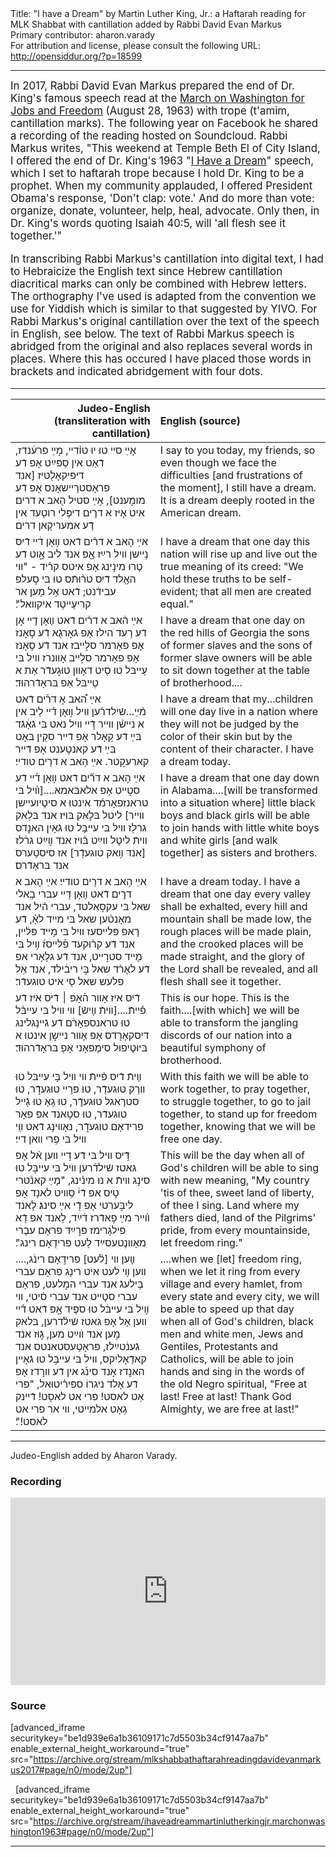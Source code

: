 <html>
<head></head>
<body>
Title: "I have a Dream" by Martin Luther King, Jr.: a Haftarah reading for MLK Shabbat with cantillation added by Rabbi David Evan Markus<br />
Primary contributor: aharon.varady<br />
For attribution and license, please consult the following URL: <a href="http://opensiddur.org/?p=18599">http://opensiddur.org/?p=18599</a>
<p />
<hr />

<div class="english" style="font-size: 1.2em;">
In 2017, Rabbi David Evan Markus prepared the end of Dr. King's famous speech read at the <a href="https://en.wikipedia.org/wiki/March_on_Washington_for_Jobs_and_Freedom">March on Washington for Jobs and Freedom</a> (August 28, 1963) with trope (t'amim, cantillation marks). The following year on Facebook he shared a recording of the reading hosted on Soundcloud. Rabbi Markus writes, "This weekend at Temple Beth El of City Island, I offered the end of Dr. King's 1963 "<a href="https://www.archives.gov/files/press/exhibits/dream-speech.pdf">I Have a Dream</a>" speech, which I set to haftarah trope because I hold Dr. King to be a prophet. When my community applauded, I offered President Obama's response, 'Don't clap: vote.' And do more than vote: organize, donate, volunteer, help, heal, advocate. Only then, in Dr. King's words quoting Isaiah 40:5, will 'all flesh see it together.'"

In transcribing Rabbi Markus's cantillation into digital text, I had to Hebraicize the English text since Hebrew cantillation diacritical marks can only be combined with Hebrew letters. The orthography I've used is adapted from the convention we use for Yiddish which is similar to that suggested by YIVO. For Rabbi Markus's original cantillation over the text of the speech in English, see below. The text of Rabbi Markus speech is abridged from the original and also replaces several words in places. Where this has occured I have placed those words in brackets and indicated abridgement with four dots.
</div>

<hr />

<table style="margin-left: auto;margin-right: auto;" class="draggable">
<thead><tr><th id="x" style="text-align: right;">Judeo-English (transliteration with cantillation)</th><th style="text-align: left;">English (source)</th></tr></thead>
<tbody>
<tr>
<td style="vertical-align:top;" width="46%">
<div class="judeo-english"><span lang="he">
א֤ײַ סײ טוּ יוּ טו֨דײ, מ֣ײַ פרע֔נדז, דֿאַט אין ס֥פּײַט אָפ דֿע דיפיקאָל֖טיז [אנד פראָסטר֥ײשאָנס אָפ דֿע מומ֑ענט], א֥ײַ סטיל ה֖אב א דרים׃ איט א֧יז א דר֛ים דיפּ֥לי רוט֖עד אין דֿ֥ע אמעריק֖אן דרים׃
</span></div></td>

<td style="vertical-align:top;"><div class="english">
I say to you today, my friends, so even though we face the difficulties [and frustrations of the moment], I still have a dream. It is a dream deeply rooted in the American dream.
</div></td></tr>


<tr><td style="vertical-align:top;" width="46%">
<div class="judeo-english"><span lang="he">
אײַ ה֤אב א דר֨ים דֿאט װ֣אָן ד֔ײ דֿיס נ֥ײשן װיל רײַז אָ֖פּ אנד ליב אָ֑וט דֿע ט֧רוּ מינ֣ינג אָפ איטס קר֗יד - "װי האָ֤לד דֿיס טר֨וּתֿס טוּ בּי ס֣עלפ עביד֔נט; דֿאט א֥ל מ֖ען אר קריעֶײט֥ד איקװאל"׃
</span></div></td>

<td style="vertical-align:top;"><div class="english">
I have a dream that one day this nation will rise up and live out the true meaning of its creed: "We hold these truths to be self-evident; that all men are created equal."
</div></td></tr>


<tr><td style="vertical-align:top;" width="46%">
<div class="judeo-english"><span lang="he">
אײַ ה֨אב א דר֜ים דֿאט װ֧אָן ד֛ײ אָן דֿע ר֥עד הילז אָפ גֿאָרגֿ֖א דֿע ס֣אָנז אָפ פאָרמר סל֑ײבז אנד דֿע ס֤אָנז אָפ פאָרמר סל֣ײב אָװנרז װיל בּי ע֥ײבּל טוּ ס֖יט דאָװן טוּג֑עדֿר אַת א ט֖ײבּל אַפ בּראָדֿרהוּד׃
</span></div></td>

<td style="vertical-align:top;"><div class="english">
I have a dream that one day on the red hills of Georgia the sons of former slaves and the sons of former slave owners will be able to sit down together at the table of brotherhood....
</div></td></tr>


<tr><td style="vertical-align:top;" width="46%">
<div class="judeo-english"><span lang="he">
אײַ ה֠אב א֣ דר֡ים דֿאט מ֨ײַ...שֿילדר֜ען װיל װ֣אָן ד֗ײ ל֤יב אין א נײש֨ן װײר דֿ֣ײ װיל נאט בּי גֿאָ֔גֿד בּײַ דֿע ק֥אָלר אָפ דֿײר סק֖ין בּאָט בּײַ דֿע קאנט֣ענט אָפ דֿײר קארעק֑טר. אײַ ה֥אב א דר֖ים טודײ׃
</span></div></td>

<td style="vertical-align:top;"><div class="english">
I have a dream that my...children will one day live in a nation where they will not be judged by the color of their skin but by the content of their character. I have a dream today. 
</div></td></tr>


<tr><td style="vertical-align:top;" width="46%">
<div class="judeo-english"><span lang="he">
אײַ ה֣אב א דר֞ים דֿאט װ֣אָן ד֡ײ דֿע סט֣ײט אָפ אלאבּאמא....[װ֨יל בּי טראנזפאָרמ֜ד אינטוּ א סיט֧יועײשן װײר] ליטל בּל֛אק בּױז אנד  בּל֥אק גרל֖ז װיל בּי עײבּ֥ל טוּ גֿאָין האנ֑דס װיתֿ ליט֤ל װײַט בּ֨ױז אנד װ֣ײַט גר֔לז [אנד װ֥אק טוגעדֿ֖ר] אז סיסט֥ערס אנד בּראָדֿרס׃
</span></div></td>

<td style="vertical-align:top;"><div class="english">
I have a dream that one day down in Alabama....[will be transformed into a situation where] little black boys and black girls will be able to join hands with little white boys and white girls [and walk together] as sisters and brothers.
</div></td></tr>


<tr><td style="vertical-align:top;" width="46%">
<div class="judeo-english"><span lang="he">
אײַ ה֥אב א דר֖ים טודײ׃ אײַ ה֧אב א דר֛ים דֿאט װ֥אָן ד֖ײ עברי ב֥אלי שאל בּי עקס֑אלטד, עברי ה֨יל אנד מאָנט֜ען שאל בּי מײד לאָ֗, דֿע ר֤אפ פּלײסעז װיל בּי מ֣ײד פּל֔ײן, אנד דֿע קר֨וּקעד פּ֡לײסז֜ װ֥יל בּי מ֖ײד סטר֑ײט, אנד דֿע גל֤אָרי אפ דֿע לאָר֨ד שאל בּ֣י ריב֔ילד, אנד א֥ל פלעש שאל ס֖י איט טוגעדֿר׃
</span></div></td>

<td style="vertical-align:top;"><div class="english">
I have a dream today. I have a dream that one day every valley shall be exhalted, every hill and mountain shall be made low, the rough places will be made plain, and the crooked places will be made straight, and the glory of the Lord shall be revealed, and all flesh shall see it together.
</div></td></tr>


<tr><td style="vertical-align:top;" width="46%">
<div class="judeo-english"><span lang="he">
דֿיס איז אָװר ה֡אָפּ ׀ דֿיס איז דֿע פ֗ײתֿ....[װיתֿ װ֤ישֿ] װי װיל בּי עײבּ֨ל טוּ טראנספאָר֔ם דֿע גֿײנ֥גלינג דיסקאָר֖דס אָפ אָװר נײש֑ן אינטוּ א בּיוּט֧יפוּל סימ֛פאָני אָפ֖ בּראָדֿרהוּד׃ 
</span></div></td>

<td style="vertical-align:top;"><div class="english">
This is our hope. This is the faith....[with which] we will be able to transform the jangling discords of our nation into a beautiful symphony of brotherhood.
</div></td></tr>


<tr><td style="vertical-align:top;" width="46%">
<div class="judeo-english"><span lang="he">
װ֤יתֿ דֿיס פ֨ײתֿ װי װיל בּ֣י עײבּל טוּ װר֥ק טוּגעדֿ֖ר, טוּ פּר֥ײ טוּגעדֿ֑ר, טוּ סטר֧אגל טוּגעדֿ֛ר, טוּ ג֥אָ טוּ גֿ֖ײל טוגעדֿר, טוּ סט֥אנד אפּ פאָר פרידאָם טוגעדֿ֑ר, נאָװינ֥ג דֿאט װ֖י װיל בּי פ֥רי װאן דײ׃
</span></div></td>

<td style="vertical-align:top;"><div class="english">
With this faith we will be able to work together, to pray together, to struggle together, to go to jail together, to stand up for freedom together, knowing that we will be free one day.
</div></td></tr>


<tr><td style="vertical-align:top;" width="46%">
<div class="judeo-english"><span lang="he">
דֿ֣יס װיל בּי דֿע ד֣ײ װען א֨ל אָפ גאטז שֿילד֜רען װיל בּי עײבּ֣ל טוּ סינ֣ג װיתֿ א נוּ מינ֗ינג, "מ֤ײַ קאנ֨טרי ט֣יס אפ דֿי֔ ס֥װיט לאנ֖ד אָפ ליבּ֑ערטי אָפ דֿ֖י אײַ סינג׃ ל֤אנד װ֨ײר מײַ פ֣אדֿרז ד֔ײַד, ל֥אנד אפ דֿ֖א פּילג֥רימז פּר֑ײַד פראָם עב֧רי מאָװנ֛טעסײַד ל֥עט פריד֖אָם רינג"׃
</span></div></td>

<td style="vertical-align:top;"><div class="english">
This will be the day when all of God's children will be able to sing with new meaning, "My country 'tis of thee, sweet land of liberty, of thee I sing. Land where my fathers died, land of the Pilgrims' pride, from every mountainside, let freedom ring."
</div></td></tr>


<tr><td style="vertical-align:top;" width="46%">
<div class="judeo-english"><span lang="he">
....װ֤ען װי [ל֨עט] פריד֣אָם רינ֔ג, װען װ֥י לעט איט רינ֖ג פראָם עברי ב֥ילעגֿ אנד עברי המ֑לעט, פראָם עברי סט֤ײט אנד עברי ס֨יטי, װי װ֣יל בּי עײבּ֔ל טוּ ספּ֧יד אָ֣פּ דֿאט ד֗ײ װען א֤ל אָפ גאטז שֿיל֨דרען, בּלאק מ֣ען אנד װ֔ײַט מען, גֿ֣וּז אנד גֿענ֔טײַלז, פּראָט֥עסטאנטס אנד קאדֿ֖אָליקס,  װיל בּי עײבּ֥ל טוּ גֿאָײן האנ֑דז א֣נד סינ֡ג אין דֿע װר֣דז אָפ דֿע אָלד ניגרוֹ ספּיר֗יטוּאל, "פרי א֥ט לאסט! פרי אט לאס֖ט! דֿײנק ג֥אָט אלמײטי, װי אר פרי אט לאסט!"׃
</span></div></td>

<td style="vertical-align:top;"><div class="english">
....when we [let] freedom ring, when we let it ring from every village and every hamlet, from every state and every city, we will be able to speed up that day when all of God's children, black men and white men, Jews and Gentiles, Protestants and Catholics, will be able to join hands and sing in the words of the old Negro spiritual, "Free at last! Free at last! Thank God Almighty, we are free at last!"
</div>
</td></tr></tbody></table>

<hr />

Judeo-English added by Aharon Varady.

<h3>Recording</h3>

<iframe width="100%" height="300" scrolling="no" frameborder="no" allow="autoplay" src="https://w.soundcloud.com/player/?url=https%3A//api.soundcloud.com/tracks/383436656&color=%23ff5500&auto_play=false&hide_related=false&show_comments=true&show_user=true&show_reposts=false&show_teaser=true&visual=true"></iframe>

<h3>Source</h3>

[advanced_iframe securitykey="be1d939e6a1b36109171c7d5503b34cf9147aa7b" enable_external_height_workaround="true" src="https://archive.org/stream/mlkshabbathaftarahreadingdavidevanmarkus2017#page/n0/mode/2up"]

&nbsp;
[advanced_iframe securitykey="be1d939e6a1b36109171c7d5503b34cf9147aa7b" enable_external_height_workaround="true" src="https://archive.org/stream/ihaveadreammartinlutherkingjr.marchonwashington1963#page/n0/mode/2up"]

<hr />

&nbsp;
</body>
</html>